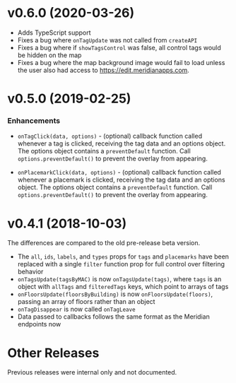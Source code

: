 # v0.6.0 (2020-03-26)

- Adds TypeScript support
- Fixes a bug where `onTagUpdate` was not called from `createAPI`
- Fixes a bug where if `showTagsControl` was false, all control tags would be
  hidden on the map
- Fixes a bug where the map background image would fail to load unless the user also had access to <https://edit.meridianapps.com>.

# v0.5.0 (2019-02-25)

### Enhancements

- `onTagClick(data, options)` - (optional) callback function called whenever a tag is clicked, receiving the tag data and an options object. The options object contains a `preventDefault` function. Call `options.preventDefault()` to prevent the overlay from appearing.

- `onPlacemarkClick(data, options)` - (optional) callback function called whenever a placemark is clicked, receiving the tag data and an options object. The options object contains a `preventDefault` function. Call `options.preventDefault()` to prevent the overlay from appearing.

# v0.4.1 (2018-10-03)

The differences are compared to the old pre-release beta version.

- The `all`, `ids`, `labels`, and `types` props for `tags` and `placemarks` have
  been replaced with a single `filter` function prop for full control over
  filtering behavior
- `onTagsUpdate(tagsByMAC)` is now `onTagsUpdate(tags)`, where `tags` is an
  object with `allTags` and `filteredTags` keys, which point to arrays of tags
- `onFloorsUpdate(floorsByBuilding)` is now `onFloorsUpdate(floors)`, passing an
  array of floors rather than an object
- `onTagDisappear` is now called `onTagLeave`
- Data passed to callbacks follows the same format as the Meridian endpoints now

# Other Releases

Previous releases were internal only and not documented.
